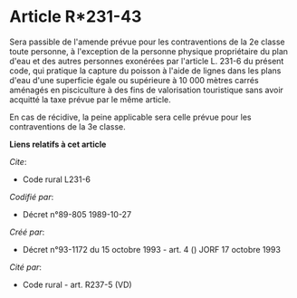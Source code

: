 # Article R*231-43

Sera passible de l'amende prévue pour les contraventions de la 2e classe toute personne, à l'exception de la personne
physique propriétaire du plan d'eau et des autres personnes exonérées par l'article L. 231-6 du présent code, qui pratique la
capture du poisson à l'aide de lignes dans les plans d'eau d'une superficie égale ou supérieure à 10 000 mètres carrés
aménagés en pisciculture à des fins de valorisation touristique sans avoir acquitté la taxe prévue par le même article.

En cas de récidive, la peine applicable sera celle prévue pour les contraventions de la 3e classe.

**Liens relatifs à cet article**

_Cite_:

  - Code rural L231-6

_Codifié par_:

  - Décret n°89-805 1989-10-27

_Créé par_:

  - Décret n°93-1172 du 15 octobre 1993 - art. 4 () JORF 17 octobre 1993

_Cité par_:

  - Code rural - art. R237-5 (VD)

